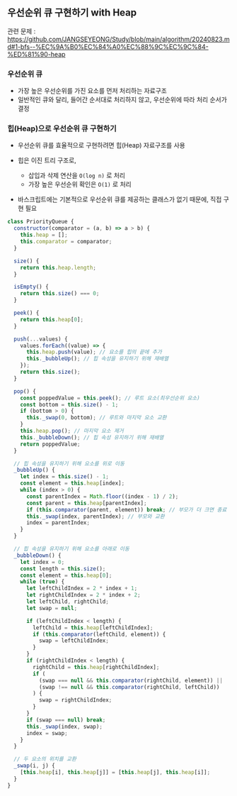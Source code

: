## 우선순위 큐 구현하기 with Heap

관련 문제 : https://github.com/JANGSEYEONG/Study/blob/main/algorithm/20240823.md#1-bfs--%EC%9A%B0%EC%84%A0%EC%88%9C%EC%9C%84-%ED%81%90-heap

### 우선순위 큐

- 가장 높은 우선순위를 가진 요소를 먼저 처리하는 자료구조
- 일반적인 큐와 달리, 들어간 순서대로 처리하지 않고, 우선순위에 따라 처리 순서가 결정

### 힙(Heap)으로 우선순위 큐 구현하기

- 우선순위 큐를 효율적으로 구현하려면 힙(Heap) 자료구조를 사용
- 힙은 이진 트리 구조로,

  - 삽입과 삭제 연산을 `O(log n)` 로 처리
  - 가장 높은 우선순위 확인은 `O(1)` 로 처리

- 바스크립트에는 기본적으로 우선순위 큐를 제공하는 클래스가 없기 때문에, 직접 구현 필요

```javascript
class PriorityQueue {
  constructor(comparator = (a, b) => a > b) {
    this.heap = [];
    this.comparator = comparator;
  }

  size() {
    return this.heap.length;
  }

  isEmpty() {
    return this.size() === 0;
  }

  peek() {
    return this.heap[0];
  }

  push(...values) {
    values.forEach((value) => {
      this.heap.push(value); // 요소를 힙의 끝에 추가
      this._bubbleUp(); // 힙 속성을 유지하기 위해 재배열
    });
    return this.size();
  }

  pop() {
    const poppedValue = this.peek(); // 루트 요소(최우선순위 요소)
    const bottom = this.size() - 1;
    if (bottom > 0) {
      this._swap(0, bottom); // 루트와 마지막 요소 교환
    }
    this.heap.pop(); // 마지막 요소 제거
    this._bubbleDown(); // 힙 속성 유지하기 위해 재배열
    return poppedValue;
  }

  // 힙 속성을 유지하기 위해 요소를 위로 이동
  _bubbleUp() {
    let index = this.size() - 1;
    const element = this.heap[index];
    while (index > 0) {
      const parentIndex = Math.floor((index - 1) / 2);
      const parent = this.heap[parentIndex];
      if (this.comparator(parent, element)) break; // 부모가 더 크면 종료
      this._swap(index, parentIndex); // 부모와 교환
      index = parentIndex;
    }
  }

  // 힙 속성을 유지하기 위해 요소를 아래로 이동
  _bubbleDown() {
    let index = 0;
    const length = this.size();
    const element = this.heap[0];
    while (true) {
      let leftChildIndex = 2 * index + 1;
      let rightChildIndex = 2 * index + 2;
      let leftChild, rightChild;
      let swap = null;

      if (leftChildIndex < length) {
        leftChild = this.heap[leftChildIndex];
        if (this.comparator(leftChild, element)) {
          swap = leftChildIndex;
        }
      }
      if (rightChildIndex < length) {
        rightChild = this.heap[rightChildIndex];
        if (
          (swap === null && this.comparator(rightChild, element)) ||
          (swap !== null && this.comparator(rightChild, leftChild))
        ) {
          swap = rightChildIndex;
        }
      }
      if (swap === null) break;
      this._swap(index, swap);
      index = swap;
    }
  }

  // 두 요소의 위치를 교환
  _swap(i, j) {
    [this.heap[i], this.heap[j]] = [this.heap[j], this.heap[i]];
  }
}
```

